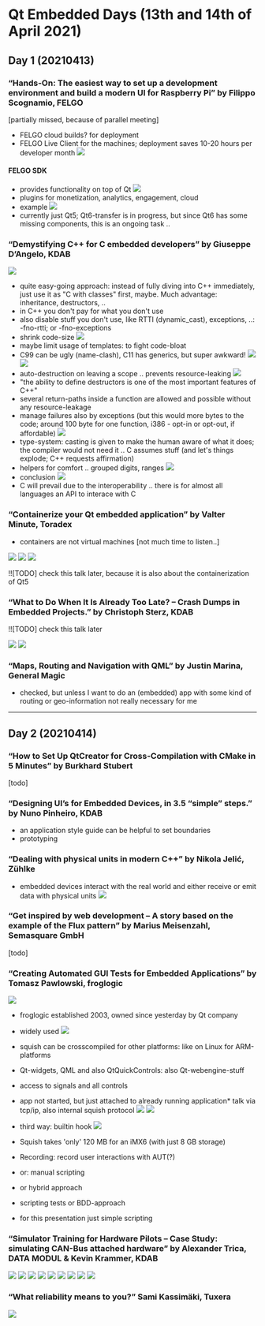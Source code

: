 # Qt Embedded Days (13th and 14th of April 2021)

## Day 1 (20210413)

###  “Hands-On: The easiest way to set up a development environment and build a modern UI for Raspberry Pi” by Filippo Scognamio, FELGO 
[partially missed, because of parallel meeting]
* FELGO cloud builds? for deployment
* FELGO Live Client for the machines; deployment saves 10-20 hours per developer month
![](img00.png)
#### FELGO SDK
* provides functionality on top of Qt
![](img01.png)
* plugins for monetization, analytics, engagement, cloud
* example
![](img02.png)
* currently just Qt5; Qt6-transfer is in progress, but since Qt6 has some missing components, this is an ongoing task ..

### “Demystifying C++ for C embedded developers” by Giuseppe D’Angelo, KDAB
![](img03.png)
* quite easy-going approach: instead of fully diving into C++ immediately, just use it as "C with classes" first, maybe. Much advantage: inheritance, destructors, ..
* in C++ you don't pay for what you don't use
* also disable stuff you don't use, like RTTI (dynamic_cast), exceptions, ..: -fno-rtti; or -fno-exceptions
* shrink code-size
![](img04.png)
* maybe limit usage of templates: to fight code-bloat
* C99 can be ugly (name-clash), C11 has generics, but super awkward!
![](img05.png)
![](img06.png)
* auto-destruction on leaving a scope .. prevents resource-leaking
![](img07.png)
* "the ability to define destructors is one of the most important features of C++"
* several return-paths inside a function are allowed and possible without any resource-leakage
* manage failures also by exceptions (but this would more bytes to the code; around 100 byte for one function, i386 - opt-in or opt-out, if affordable)
![](img08.png)
* type-system: casting is given to make the human aware of what it does; the compiler would not need it .. C assumes stuff (and  let's things explode; C++ requests affirmation)
* helpers for comfort .. grouped digits, ranges
![](img09.png)
* conclusion
![](img10.png)
* C will prevail due to the interoperability .. there is for almost all languages an API to interace with C

### “Containerize your Qt embedded application” by Valter Minute, Toradex
* containers are not virtual machines
[not much time to listen..]

![](img11.png)
![](img12.png)
![](img13.png)

!![TODO] check this talk later, because it is also about the containerization of Qt5

### “What to Do When It Is Already Too Late? – Crash Dumps in Embedded Projects.” by Christoph Sterz, KDAB
!![TODO] check this talk later

![](img14.png)
![](img15.png)

### “Maps, Routing and Navigation with QML” by Justin Marina, General Magic
* checked, but unless I want to do an (embedded) app with some kind of routing or geo-information not really necessary for me

--------------

## Day 2 (20210414)

### “How to Set Up QtCreator for Cross-Compilation with CMake in 5 Minutes” by Burkhard Stubert
[todo]

### “Designing UI’s for Embedded Devices, in 3.5 “simple” steps.” by Nuno Pinheiro, KDAB
* an application style guide can be helpful to set boundaries
* prototyping

### “Dealing with physical units in modern C++” by Nikola Jelić, Zühlke
* embedded devices interact with the real world and either receive or emit data with physical units 
![](img16.png)

### “Get inspired by web development – A story based on the example of the Flux pattern” by Marius Meisenzahl, Semasquare GmbH
[todo]

### “Creating Automated GUI Tests for Embedded Applications” by Tomasz Pawlowski, froglogic
![](img17.png)
* froglogic established 2003, owned since yesterday by Qt company
* widely used
![](img18.png)
* squish can be crosscompiled for other platforms: like on Linux for ARM-platforms
* Qt-widgets, QML and also QtQuickControls: also Qt-webengine-stuff
* access to signals and all controls
* app not started, but just attached to already running application* talk via tcp/ip, also internal squish protocol
![](img19.png)
![](img20.png)
* third way: builtin hook
![](img21.png)
* Squish takes 'only' 120 MB for an iMX6 (with just 8 GB storage)
* Recording: record user interactions with AUT(?)
* or: manual scripting
* or hybrid approach

* scripting tests or BDD-approach 
* for this presentation just simple scripting

### “Simulator Training for Hardware Pilots – Case Study: simulating CAN-Bus attached hardware” by Alexander Trica, DATA MODUL & Kevin Krammer, KDAB
![](img22.png)
![](img23.png)
![](img24.png)
![](img25.png)
![](img26.png)
![](img27.png)
![](img28.png)
![](img29.png)
![](img30.png)

### “What reliability means to you?” Sami Kassimäki, Tuxera
![](img31.png)
